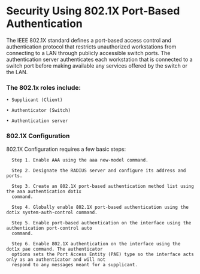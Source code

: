 # Security Using 802.1X Port-Based Authentication
The IEEE 802.1X standard defines a port-based access control and authentication protocol that restricts 
unauthorized workstations from connecting to a LAN through publicly accessible switch ports. The 
authentication server authenticates each workstation that is connected to a switch port before making available 
any services offered by the switch or the LAN.


### The 802.1x roles include:

    • Supplicant (Client) 

    • Authenticator (Switch)

    • Authentication server

### 802.1X Configuration
802.1X Configuration requires a few basic steps:
    
      Step 1. Enable AAA using the aaa new-model command.
      
      Step 2. Designate the RADIUS server and configure its address and ports.
      
      Step 3. Create an 802.1X port-based authentication method list using the aaa authentication dot1x
      command.
    
      Step 4. Globally enable 802.1X port-based authentication using the dot1x system-auth-control command.
      
      Step 5. Enable port-based authentication on the interface using the authentication port-control auto
      command.
      
      Step 6. Enable 802.1X authentication on the interface using the dot1x pae command. The authenticator
      options sets the Port Access Entity (PAE) type so the interface acts only as an authenticator and will not 
      respond to any messages meant for a supplicant.
